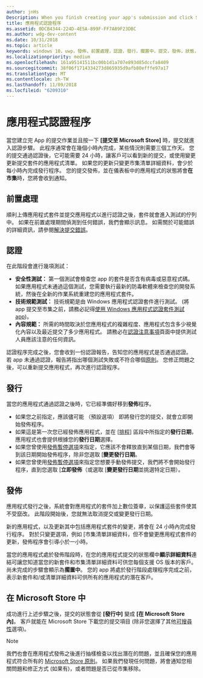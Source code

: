 ```yaml
---
author: jnHs
Description: When you finish creating your app's submission and click Submit to the Store, the submission enters the certification step.
title: 應用程式認證程序
ms.assetid: 0DCB4344-224D-4E5A-899F-FF7A89F23DBC
ms.author: wdg-dev-content
ms.date: 10/31/2018
ms.topic: article
keywords: windows 10，uwp，發佈，前置處理，認證，發行，擱置中，提交，發佈，狀態，時間
ms.localizationpriority: medium
ms.openlocfilehash: 161a95141511bc00b1d1a707e893d85dccfa8409
ms.sourcegitcommit: 38f06f1714334273d865935d9afb80efffe97a17
ms.translationtype: MT
ms.contentlocale: zh-TW
ms.lasthandoff: 11/09/2018
ms.locfileid: "6209310"
---
```

# <a name="the-app-certification-process"></a>應用程式認證程序

當您建立完 App 的提交作業並且按一下 **\[提交至 Microsoft Store\]** 時，提交就進入認證步驟。 此程序通常會在幾個小時內完成，某些情況則需要三個工作天。 您的提交通過認證後，它可能需要 24 小時，讓客戶可以看到新的提交，或使用變更更新提交套件的應用程式清單。 如果您的更新只變更市集清單詳細資料，會少於每小時內完成發行程序。  您的提交發佈，並在儀表板中的應用程式的狀態將會**在市集**時，您將會收到通知。

## <a name="preprocessing"></a>前置處理

順利上傳應用程式套件並提交應用程式以進行認證之後，套件就會進入測試的佇列中。 如果在前置處理期間偵測到任何錯誤，我們會顯示訊息。 如需關於可能錯誤的詳細資訊，請參閱[解決提交錯誤](resolve-submission-errors.md)。

## <a name="certification"></a>認證

在此階段會進行幾項測試：

-   **安全性測試：** 第一個測試會檢查您 app 的套件是否含有病毒或惡意程式碼。 如果應用程式未通過這個測試，您需要執行最新的防毒軟體來檢查您的開發系統，然後在全新的作業系統重建您的應用程式套件。
-   **技術規範測試：** 技術規範是由 Windows 應用程式認證套件進行測試。 (將 app 提交至市集之前，請務必記得[使用 Windows 應用程式認證套件測試 app](../debug-test-perf/windows-app-certification-kit.md))。
-   **內容規範：** 所需的時間取決於您應用程式的複雜程度、應用程式包含多少視覺化內容以及最近提交了多少應用程式。 請務必在[認證注意事項](notes-for-certification.md)頁面中提供測試人員應該注意的任何資訊。

認證程序完成之後，您會收到一份認證報告，告知您的應用程式是否通過認證。 若 app 未通過認證，報告將指出哪個測試失敗或不符合哪個[原則](https://docs.microsoft.com/legal/windows/agreements/store-policies)。 您修正問題之後，可以重新提交應用程式，再次進行認證程序。

## <a name="release"></a>發行

當您的應用程式通過認證之後時，它已經準備好移到**發佈**程序。

- 如果您之前指定，應該儘可能 （預設選項） 即將發行您的提交，就會立即開始發佈程序。
- 如果這是第一次您已經發佈應用程式，並在 [[排程](configure-precise-release-scheduling.md#release)\] 區段中所指定的**發行日期**，應用程式也會提供根據您的**發行日期**選擇。
- 如果您曾使用[發佈暫停選項](manage-submission-options.md#publishing-hold-options)來指定，它應該不會釋放直到某個日期，我們會等到該日期開始發佈程序，除非您選取 [**變更發行日期**。
- 如果您曾使用[發佈暫停選項](manage-submission-options.md#publishing-hold-options)來指定您想要手動發佈提交，我們將不會開始發行程序，直到您選取 [**立即發佈**（或選取 [**變更發行日期**並挑選特定日期）。


## <a name="publishing"></a>發佈

應用程式發行之後，系統會對應用程式的套件加上數位簽章，以保護這些套件使其不受竄改。 此階段開始後，您就無法取消提交或變更發行日期。

新的應用程式，以及更新其中包括應用程式套件的變更，將會在 24 小時內完成發行程序。 對於只變更選項，例如 [市集清單詳細資料，但不會變更應用程式套件的更新，發佈程序會引導小於一小時。

當您的應用程式處於發佈階段時，在您的應用程式提交的狀態欄中**顯示詳細資料**連結可讓您知道當您的新套件和市集清單詳細資料可供您每個支援 OS 版本的客戶。 尚未完成的步驟會顯示為**擱置中**。 您的 app 將處於發行階段處理程序完成之前，表示新套件和/或清單詳細資料可供所有的應用程式的潛在客戶。

## <a name="in-the-store"></a>在 Microsoft Store 中 

成功進行上述步驟之後，提交的狀態會從 **\[發行中\]** 變成 **\[在 Microsoft Store 內\]**。 客戶就能在 Microsoft Store 下載您的提交項目 (除非您選擇了其他[可搜尋性](choose-visibility-options.md#discoverability)選項)。 

> [!NOTE]
> 我們也會在應用程式發佈之後進行抽樣檢查以找出潛在的問題，並且確保您的應用程式符合所有的 [Microsoft Store 原則](https://docs.microsoft.com/legal/windows/agreements/store-policies)。 如果我們發現任何問題，將會通知您相關問題和修正方式 (如果有)，或者問題是否已從市集移除。

 

 

 




